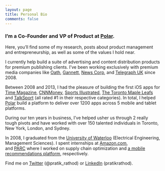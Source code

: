 ```yaml
---
layout: page
title: Personal Bio
comments: false
---
```


### I’m a Co-Founder and VP of Product at [Polar](http://polar.me).

Here, you’ll find some of my research, posts about product management and entrepreneurship, as well as some of the values I hold near.

I currently help build a suite of advertising and content distribution products for premium publishing clients. I’ve been working exclusively with premium media companies like [Oath](http://oath.com), [Gannett](http://gannett.com), [News Corp](http://newscorp.com), and [Telegraph UK](http://telegraph.co.uk) since 2008.

Between 2008 and 2013, I had the pleasure of building the first iOS apps for [Time Magazine](http://time.com), [CNNMoney](http://money.cnn.com/), [Sports Illustrated](http://si.com), [The Toronto Maple Leafs](https://www.nhl.com/mapleleafs/) and [TalkSport](https://talksport.com/) (all rated #1 in their respective categories). In total, I helped [Polar](http://polar.me) build a platform to deliver over 1200 apps across 5 mobile and tablet platforms.

During our ten years in business, I’ve helped usher us through 2 really tough pivots and have worked with over 150 talented individuals in Toronto, New York, London, and Sydney.

In 2008, I graduated from the [University of Waterloo](https://uwaterloo.ca/) (Electrical Engineering, Management Sciences). I spent internships at [Amazon.com](http://amazon.com), and [PARC](<https://en.wikipedia.org/wiki/PARC_(company)>) where I worked on supply chain optimization and [a mobile recommendations platform](http://www.izix.com/pubs/Bellotti-Magitti-CHI2008.pdf), respectively.

Find me on [Twitter](https://twitter.com/pratik_rathod) (@pratik_rathod) or [LinkedIn](https://www.linkedin.com/in/pratikrathod/) (pratikrathod).
